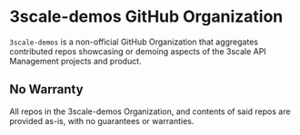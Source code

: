 # 3scale-demos GitHub Organization
`3scale-demos` is a non-official GitHub Organization that aggregates contributed repos showcasing or demoing aspects of the 3scale API Management projects and product.

## No Warranty
All repos in the 3scale-demos Organization, and contents of said repos are provided as-is, with no guarantees or warranties.
